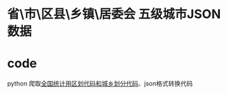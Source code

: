 # 省\市\区县\乡镇\居委会 五级城市JSON数据

# code 

  python 爬取[全国统计用区划代码和城乡划分代码](http://www.stats.gov.cn/tjsj/tjbz/tjyqhdmhcxhfdm/2020/index.html)、json格式转换代码
  
